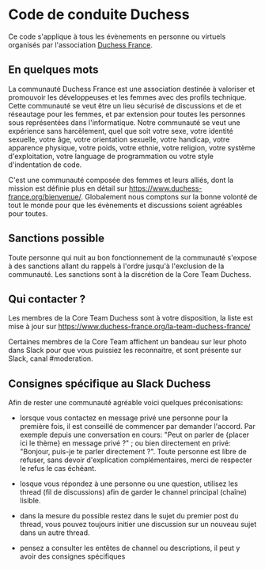 # Code de conduite Duchess

Ce code s'applique à tous les évènements en personne ou virtuels organisés par l'association [Duchess France](https://www.duchess-france.org/bienvenue/).

## En quelques mots

La communauté Duchess France est une association destinée à valoriser et promouvoir les développeuses et les femmes avec des profils technique. Cette communauté se veut être un lieu sécurisé de discussions et de et réseautage pour les femmes, et par extension pour toutes les personnes sous représentées dans l'informatique. Notre communauté se veut une expérience sans harcèlement, quel que soit votre sexe, votre identité sexuelle, votre âge, votre orientation sexuelle, votre handicap, votre apparence physique, votre poids, votre ethnie, votre religion, votre système d'exploitation, votre language de programmation ou votre style d'indentation de code.

C'est une communauté composée des femmes et leurs alliés, dont la mission est définie plus en détail sur https://www.duchess-france.org/bienvenue/. Globalement nous comptons sur la bonne volonté de tout le monde pour que les évènements et discussions soient agréables pour toutes.

## Sanctions possible

Toute personne qui nuit au bon fonctionnement de la communauté s'expose à des sanctions allant du rappels à l'ordre jusqu'à l'exclusion de la communauté. Les sanctions sont à la discrétion de la Core Team Duchess.

## Qui contacter ?

Les membres de la Core Team Duchess sont à votre disposition, la liste est mise à jour sur https://www.duchess-france.org/la-team-duchess-france/

Certaines membres de la Core Team affichent un bandeau sur leur photo dans Slack pour que vous puissiez les reconnaitre, et sont présente sur Slack, canal #moderation.

## Consignes spécifique au Slack Duchess

Afin de rester une communauté agréable voici quelques préconisations:

* lorsque vous contactez en message privé une personne pour la première fois, il est conseillé de commencer par demander l'accord. Par exemple depuis une conversation en cours: "Peut on parler de {placer ici le thème} en message privé ?" ; ou bien directement en privé: "Bonjour, puis-je te parler directement ?". Toute personne est libre de refuser, sans devoir d'explication complémentaires, merci de respecter le refus le cas échéant.

* losque vous répondez à une personne ou une question, utilisez les thread (fil de discussions) afin de garder le channel principal (chaîne) lisible.

* dans la mesure du possible restez dans le sujet du premier post du thread, vous pouvez toujours initier une discussion sur un nouveau sujet dans un autre thread.

* pensez a consulter les entêtes de channel ou descriptions, il peut y avoir des consignes spécifiques